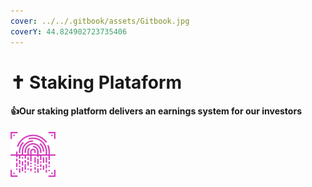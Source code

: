```yaml
---
cover: ../../.gitbook/assets/Gitbook.jpg
coverY: 44.824902723735406
---
```


# ✝ Staking Plataform

#### :thumbsup:Our staking platform delivers an earnings system for our investors

![](../../.gitbook/assets/3.png)

